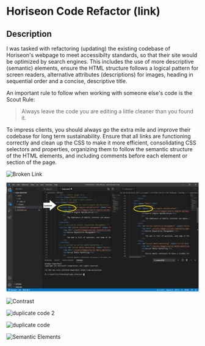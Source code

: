 # Horiseon Code Refactor (link)

## Description
I was tasked with refactoring (updating) the existing codebase of Horiseon's webpage to meet accessibilty standards, so that their site would be optimized by search engines.  This includes the use of more descriptive (semantic) elements, ensure the HTML structure follows a logical pattern for screen readers, alternative attributes (descriptions) for images, heading in sequential order and a concise, descriptive title.



An important rule to follow when working with someone else's code is the Scout Rule:

> Always leave the code you are editing a little cleaner than you found it.

To impress clients, you should always go the extra mile and improve their codebase for long term sustainability. Ensure that all links are functioning correctly and clean up the CSS to make it more efficient, consolidating CSS selectors and properties, organizing them to follow the semantic structure of the HTML elements, and including comments before each element or section of the page.

![Broken Link](https://user-images.githubusercontent.com/78812601/109421709-733f6a80-79a6-11eb-8c11-d6c1edbf4068.png)

![Broken Link](assets/images/broken-link.png)

![Contrast](https://user-images.githubusercontent.com/78812601/109421776-bbf72380-79a6-11eb-9115-433109a87266.png)

![duplicate code 2](https://user-images.githubusercontent.com/78812601/109421784-c4e7f500-79a6-11eb-95c6-520157023360.png)

![duplicate code](https://user-images.githubusercontent.com/78812601/109422462-9d465c00-79a9-11eb-927e-59b4bb8cdaff.png)

![Semantic Elements](https://user-images.githubusercontent.com/78812601/109422468-a5060080-79a9-11eb-820e-b8fb63f5cbb7.png)


